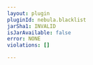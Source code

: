 ```yaml
---
layout: plugin
pluginId: nebula.blacklist
jarSha1: INVALID
isJarAvailable: false
error: NONE
violations: []

---
```


